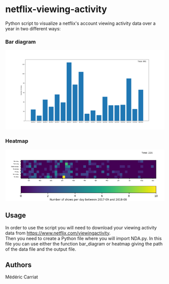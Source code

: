 # netflix-viewing-activity

Python script to visualize a netflix's account viewing activity data over a year in two different ways:

### Bar diagram
![](Bar.png)

### Heatmap
![](Heatmap.png)


## Usage

In order to use the script you will need to download your viewing activity data from https://www.netflix.com/viewingactivity. \
Then you need to create a Python file where you will import NDA.py. In this file you can use either the function bar_diagram
or heatmap giving the path of the data file and the output file.

## Authors
Médéric Carriat
